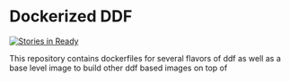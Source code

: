 # Dockerized DDF

[![Stories in Ready](https://badge.waffle.io/oconnormi/docker-ddf.svg?label=ready&title=Ready)](http://waffle.io/oconnormi/docker-ddf)

This repository contains dockerfiles for several flavors of ddf as well as a base level image
to build other ddf based images on top of
